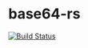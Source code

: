 # base64-rs
[![Build Status](https://travis-ci.org/asukharev/base64-rs.svg?branch=master)](https://travis-ci.org/asukharev/base64-rs)
